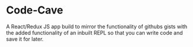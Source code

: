 # Code-Cave

A React/Redux JS app build to mirror the functionality of githubs gists with
the added functionality of an inbuilt REPL so that you can write code and
save it for later.

